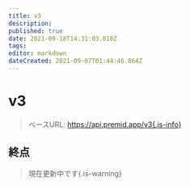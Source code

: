 ```yaml
---
title: v3
description:
published: true
date: 2021-09-18T14:31:03.010Z
tags:
editor: markdown
dateCreated: 2021-09-07T01:44:46.864Z
---
```


# v3

> ベースURL: https://api.premid.app/v3{.is-info}


## 終点
> 現在更新中です{.is-warning}